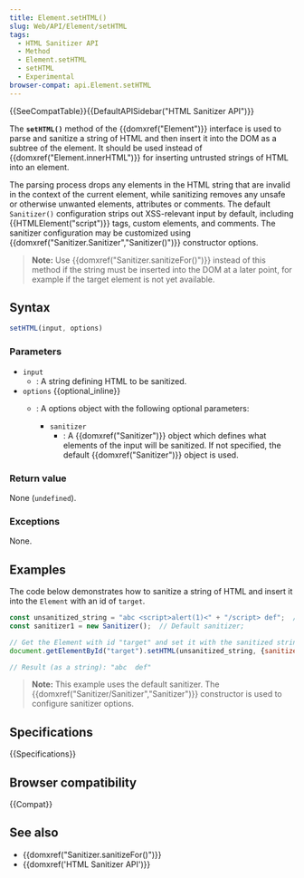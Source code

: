 ```yaml
---
title: Element.setHTML()
slug: Web/API/Element/setHTML
tags:
  - HTML Sanitizer API
  - Method
  - Element.setHTML
  - setHTML
  - Experimental
browser-compat: api.Element.setHTML
---
```

{{SeeCompatTable}}{{DefaultAPISidebar("HTML Sanitizer API")}}

The **`setHTML()`** method of the {{domxref("Element")}} interface is used to parse and sanitize a string of HTML and then insert it into the DOM as a subtree of the element.
It should be used instead of {{domxref("Element.innerHTML")}} for inserting untrusted strings of HTML into an element.

The parsing process drops any elements in the HTML string that are invalid in the context of the current element, while sanitizing removes any unsafe or otherwise unwanted elements, attributes or comments.
The default `Sanitizer()` configuration strips out XSS-relevant input by default, including {{HTMLElement("script")}} tags, custom elements, and comments.
The sanitizer configuration may be customized using {{domxref("Sanitizer.Sanitizer","Sanitizer()")}} constructor options.

> **Note:** Use {{domxref("Sanitizer.sanitizeFor()")}} instead of this method if the string must be inserted into the DOM at a later point, for example if the target element is not yet available.

## Syntax

```js
setHTML(input, options)
```

### Parameters

- `input`
  - : A string defining HTML to be sanitized.
- `options` {{optional_inline}}
  - : A options object with the following optional parameters:

    - `sanitizer`
      - : A {{domxref("Sanitizer")}} object which defines what elements of the input will be sanitized.
         If not specified, the default {{domxref("Sanitizer")}} object is used.

### Return value

None (`undefined`).

### Exceptions

None.

## Examples

The code below demonstrates how to sanitize a string of HTML and insert it into the `Element` with an id of `target`.

```js
const unsanitized_string = "abc <script>alert(1)<" + "/script> def";  // Unsanitized string of HTML
const sanitizer1 = new Sanitizer();  // Default sanitizer;

// Get the Element with id "target" and set it with the sanitized string.
document.getElementById("target").setHTML(unsanitized_string, {sanitizer: sanitizer1});

// Result (as a string): "abc  def"
```

> **Note:** This example uses the default sanitizer.
> The {{domxref("Sanitizer/Sanitizer","Sanitizer")}} constructor is used to configure sanitizer options.

## Specifications

{{Specifications}}

## Browser compatibility

{{Compat}}

## See also

- {{domxref("Sanitizer.sanitizeFor()")}}
- {{domxref('HTML Sanitizer API')}}
